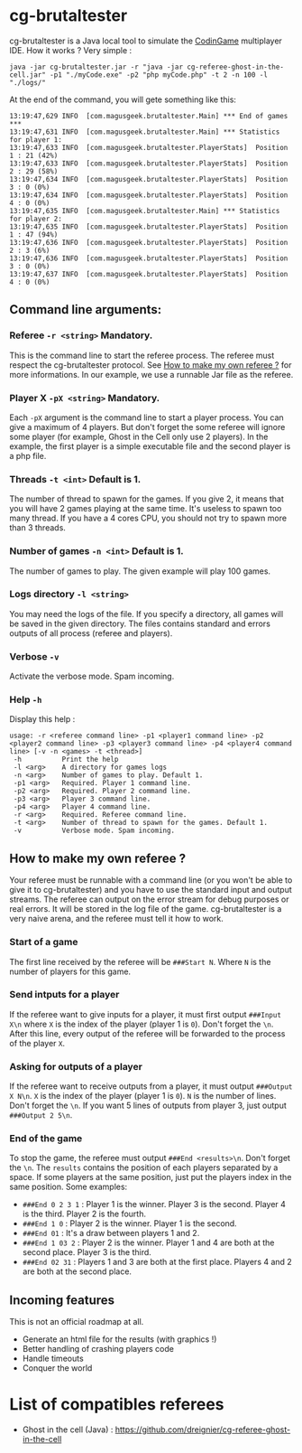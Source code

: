 # cg-brutaltester

cg-brutaltester is a Java local tool to simulate the [CodinGame](https://www.codingame.com/) multiplayer IDE. How it works ? Very simple :

    java -jar cg-brutaltester.jar -r "java -jar cg-referee-ghost-in-the-cell.jar" -p1 "./myCode.exe" -p2 "php myCode.php" -t 2 -n 100 -l "./logs/"
    
At the end of the command, you will gete something like this:

    13:19:47,629 INFO  [com.magusgeek.brutaltester.Main] *** End of games ***
    13:19:47,631 INFO  [com.magusgeek.brutaltester.Main] *** Statistics for player 1:
    13:19:47,633 INFO  [com.magusgeek.brutaltester.PlayerStats]  Position 1 : 21 (42%)
    13:19:47,633 INFO  [com.magusgeek.brutaltester.PlayerStats]  Position 2 : 29 (58%)
    13:19:47,634 INFO  [com.magusgeek.brutaltester.PlayerStats]  Position 3 : 0 (0%)
    13:19:47,634 INFO  [com.magusgeek.brutaltester.PlayerStats]  Position 4 : 0 (0%)
    13:19:47,635 INFO  [com.magusgeek.brutaltester.Main] *** Statistics for player 2:
    13:19:47,635 INFO  [com.magusgeek.brutaltester.PlayerStats]  Position 1 : 47 (94%)
    13:19:47,636 INFO  [com.magusgeek.brutaltester.PlayerStats]  Position 2 : 3 (6%)
    13:19:47,636 INFO  [com.magusgeek.brutaltester.PlayerStats]  Position 3 : 0 (0%)
    13:19:47,637 INFO  [com.magusgeek.brutaltester.PlayerStats]  Position 4 : 0 (0%)
        
## Command line arguments:

### Referee `-r <string>` Mandatory.

This is the command line to start the referee process. The referee must respect the cg-brutaltester protocol. See [How to make my own referee ?](#how-to-make-my-own-referee-) for more informations.
In our example, we use a runnable Jar file as the referee.

### Player X `-pX <string>` Mandatory.

Each `-pX` argument is the command line to start a player process. You can give a maximum of 4 players. But don't forget the some referee will ignore some player (for example, Ghost in the Cell only use 2 players).
In the example, the first player is a simple executable file and the second player is a php file.

### Threads `-t <int>` Default is 1.

The number of thread to spawn for the games. If you give 2, it means that you will have 2 games playing at the same time. It's useless to spawn too many thread. If you have a 4 cores CPU, you should not try to spawn more than 3 threads.

### Number of games `-n <int>` Default is 1.

The number of games to play. The given example will play 100 games.

### Logs directory `-l <string>`

You may need the logs of the file. If you specify a directory, all games will be saved in the given directory. The files contains standard and errors outputs of all process (referee and players).

### Verbose `-v`

Activate the verbose mode. Spam incoming.

### Help `-h`

Display this help :

    usage: -r <referee command line> -p1 <player1 command line> -p2 <player2 command line> -p3 <player3 command line> -p4 <player4 command line> [-v -n <games> -t <thread>]
     -h          Print the help
     -l <arg>    A directory for games logs
     -n <arg>    Number of games to play. Default 1.
     -p1 <arg>   Required. Player 1 command line.
     -p2 <arg>   Required. Player 2 command line.
     -p3 <arg>   Player 3 command line.
     -p4 <arg>   Player 4 command line.
     -r <arg>    Required. Referee command line.
     -t <arg>    Number of thread to spawn for the games. Default 1.
     -v          Verbose mode. Spam incoming.

## How to make my own referee ?

Your referee must be runnable with a command line (or you won't be able to give it to cg-brutaltester) and you have to use the standard input and output streams. The referee can output on the error stream for debug purposes or real errors. It will be stored in the log file of the game. cg-brutaltester is a very naive arena, and the referee must tell it how to work.

### Start of a game

The first line received by the referee will be `###Start N`. Where `N` is the number of players for this game.

### Send intputs for a player

If the referee want to give inputs for a player, it must first output `###Input X\n` where `X` is the index of the player (player 1 is `0`). Don't forget the `\n`. After this line, every output of the referee will be forwarded to the process of the player `X`.

### Asking for outputs of a player

If the referee want to receive outputs from a player, it must output `###Output X N\n`. `X` is the index of the player (player 1 is `0`). `N` is the number of lines. Don't forget the `\n`. If you want 5 lines of outputs from player 3, just output `###Output 2 5\n`.

### End of the game

To stop the game, the referee must output `###End <results>\n`. Don't forget the `\n`. The `results` contains the position of each players separated by a space. If some players at the same position, just put the players index in the same position. Some examples:

 * `###End 0 2 3 1` : Player 1 is the winner. Player 3 is the second. Player 4 is the third. Player 2 is the fourth.
 * `###End 1 0` : Player 2 is the winner. Player 1 is the second.
 * `###End 01` : It's a draw between players 1 and 2.
 * `###End 1 03 2` : Player 2 is the winner. Player 1 and 4 are both at the second place. Player 3 is the third.
 * `###End 02 31` : Players 1 and 3 are both at the first place. Players 4 and 2 are both at the second place.
 
## Incoming features

This is not an official roadmap at all.

 * Generate an html file for the results (with graphics !)
 * Better handling of crashing players code
 * Handle timeouts
 * Conquer the world 
 
# List of compatibles referees

 * Ghost in the cell (Java) : https://github.com/dreignier/cg-referee-ghost-in-the-cell



